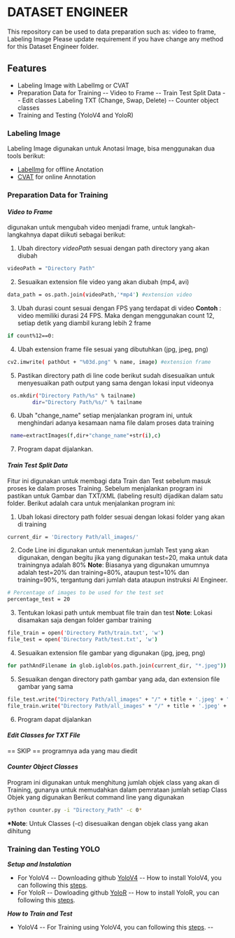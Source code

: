 # DATASET ENGINEER

This repository can be used to data preparation such as: video to frame, Labeling Image  Please update requirement if you have change any method for this Dataset Engineer folder.

## Features
- Labeling Image with LabelImg or CVAT
- Preparation Data for Training 
-- Video to Frame 
-- Train Test Split Data
-- Edit classes Labeling TXT (Change, Swap, Delete)
-- Counter object classes
- Training and Testing (YoloV4 and YoloR)

### Labeling Image 
Labeling Image digunakan untuk Anotasi Image, bisa menggunakan dua tools berikut:
- [LabelImg](https://github.com/tzutalin/labelImg) for offline Anotation
- [CVAT]() for online Annotation

### Preparation Data for Training
#### _Video to Frame_
digunakan untuk mengubah video menjadi frame, untuk langkah-langkahnya dapat diikuti sebagai berikut: 
1. Ubah directory _videoPath_ sesuai dengan path directory yang akan diubah 
```sh
videoPath = "Directory Path"
```
2. Sesuaikan extension file video yang akan diubah (mp4, avi) 
```sh
data_path = os.path.join(videoPath,'*mp4') #extension video
```
3. Ubah durasi count sesuai dengan FPS yang terdapat di video
__Contoh__ : video memiliki durasi 24 FPS. Maka dengan menggunakan count 12, setiap detik yang diambil kurang lebih 2 frame 
```sh
if count%12==0:
```
4. Ubah extension frame file sesuai yang dibutuhkan (jpg, jpeg, png)
```sh
cv2.imwrite( pathOut + "%03d.png" % name, image) #extension frame 
```
5. Pastikan directory path di line code berikut sudah disesuaikan untuk menyesuaikan path output yang sama dengan lokasi input videonya
```sh
 os.mkdir("Directory Path/%s" % tailname)
        dir="Directory Path/%s/" % tailname
```
6. Ubah "change_name" setiap menjalankan program ini, untuk menghindari adanya kesamaan nama file dalam proses data training
```sh
 name=extractImages(f,dir+"change_name"+str(i),c)
```
7. Program dapat dijalankan.

#### _Train Test Split Data_
Fitur ini digunakan untuk membagi data Train dan Test sebelum masuk proses ke dalam proses Training. Sebelum menjalankan program ini pastikan untuk Gambar dan TXT/XML (labeling result) dijadikan dalam satu folder.
Berikut adalah cara untuk menjalankan program ini:
1. Ubah lokasi directory path folder sesuai dengan lokasi folder yang akan di training
```sh
current_dir = 'Directory Path/all_images/'
```
2. Code Line ini digunakan untuk menentukan jumlah Test yang akan digunakan, dengan begitu jika yang digunakan test=20, maka untuk data trainingnya adalah 80%
__Note__: Biasanya yang digunakan umumnya adalah test=20% dan training=80%, ataupun test=10% dan training=90%, tergantung dari jumlah data ataupun instruksi AI Engineer.
```sh
# Percentage of images to be used for the test set
percentage_test = 20
```
3. Tentukan lokasi path untuk membuat file train dan test 
__Note__: Lokasi disamakan saja dengan folder gambar training
```sh
file_train = open('Directory Path/train.txt', 'w')
file_test = open('Directory Path/test.txt', 'w')
```
4. Sesuaikan extension file gambar yang digunakan (jpg, jpeg, png)
```sh
for pathAndFilename in glob.iglob(os.path.join(current_dir, "*.jpeg")):
```
5. Sesuaikan dengan directory path gambar yang ada, dan extension file gambar yang sama 
```sh
file_test.write("Directory Path/all_images" + "/" + title + '.jpeg' + "\n")
file_train.write("Directory Path/all_images" + "/" + title + '.jpeg' + "\n")
```
6. Program dapat dijalankan 

#### _Edit Classes for TXT File_
== SKIP == 
programnya ada yang mau diedit

#### _Counter Object Classes_
Program ini digunakan untuk menghitung jumlah objek class yang akan di Training, gunanya untuk memudahkan dalam pemrataan jumlah setiap Class Objek yang digunakan 
Berikut command line yang digunakan 
```sh
python counter.py -i "Directory_Path" -c 0*
```
__*Note__: Untuk Classes (-c) disesuaikan dengan objek class yang akan dihitung

### Training dan Testing YOLO 
___Setup and Instalation___
- For YoloV4 
-- Downloading github [YoloV4](https://github.com/AlexeyAB/darknet.git)
-- How to install YoloV4, you can following this [steps](https://robocademy.com/2020/05/01/a-gentle-introduction-to-yolo-v4-for-object-detection-in-ubuntu-20-04/).
- For YoloR 
-- Dowloading github [YoloR](https://github.com/WongKinYiu/yolor.git)
-- How to install YoloR, you can following this [steps](https://blog.roboflow.com/train-yolor-on-a-custom-dataset/).

___How to Train and Test___
- YoloV4 
-- For Training using YoloV4, you can following this [steps](https://github.com/AlexeyAB/darknet#how-to-train-to-detect-your-custom-objects).
-- 
